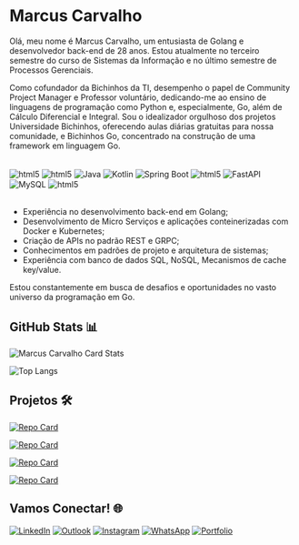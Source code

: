 # Marcus Carvalho

Olá, meu nome é Marcus Carvalho, um entusiasta de Golang e desenvolvedor back-end de 28 anos. Estou atualmente no terceiro semestre do curso de Sistemas da Informação e no último semestre de Processos Gerenciais.

Como cofundador da Bichinhos da TI, desempenho o papel de Community Project Manager e Professor voluntário, dedicando-me ao ensino de linguagens de programação como Python e, especialmente, Go, além de Cálculo Diferencial e Integral. Sou o idealizador orgulhoso dos projetos Universidade Bichinhos, oferecendo aulas diárias gratuitas para nossa comunidade, e Bichinhos Go, concentrado na construção de uma framework em linguagem Go.

<div style="display: inline block"><br/>
    <img align="center" alt="html5" src="https://img.shields.io/badge/Go-00ADD8?style=for-the-badge&logo=go&logoColor=white"/>   
    <img align="center" alt="html5" src="https://img.shields.io/badge/Python-3776AB?style=for-the-badge&logo=python&logoColor=white"/>
    <img align="center" alt="Java" src="https://img.shields.io/badge/Java-007396?style=for-the-badge&logo=java&logoColor=white"/>
    <img align="center" alt="Kotlin" src="https://img.shields.io/badge/Kotlin-0095D5?style=for-the-badge&logo=kotlin&logoColor=white"/>
    <img align="center" alt="Spring Boot" src="https://img.shields.io/badge/Spring_Boot-6DB33F?style=for-the-badge&logo=spring-boot&logoColor=white"/>
    <img align="center" alt="html5" src="https://img.shields.io/badge/Django-092E20?style=for-the-badge&logo=django&logoColor=white"/>
    <img align="center" alt="FastAPI" src="https://img.shields.io/badge/FastAPI-009688?style=for-the-badge&logo=fastapi&logoColor=white"/>
    <img align="center" alt="MySQL" src="https://img.shields.io/badge/MySQL-4479A1?style=for-the-badge&logo=mysql&logoColor=white"/>
    <img align="center" alt="html5" src="https://img.shields.io/badge/PostgreSQL-316192?style=for-the-badge&logo=postgresql&logoColor=white"/>
</div><br/>

- Experiência no desenvolvimento back-end em Golang;
- Desenvolvimento de Micro Serviços e aplicações conteinerizadas com Docker e Kubernetes;
- Criação de APIs no padrão REST e GRPC;
- Conhecimentos em padrões de projeto e arquitetura de sistemas;
- Experiência com banco de dados SQL, NoSQL, Mecanismos de cache key/value.

Estou constantemente em busca de desafios e oportunidades no vasto universo da programação em Go.

## GitHub Stats 📊
![Marcus Carvalho Card Stats](https://github-readme-stats.vercel.app/api?username=gatinhodev&show_icons=true&icon_color=fff&theme=tokyonight&hide_title=True)

![Top Langs](https://github-readme-stats.vercel.app/api/top-langs/?username=gatinhodev&theme=tokyonight)

## Projetos 🛠️

[![Repo Card](https://github-readme-stats.vercel.app/api/pin/?username=gatinhodev&repo=go-cli&theme=tokyonight&show_icons=true&icon_color=fff&title_color=FFFFFF&text_color=FFF)](https://github.com/gatinhodev/go-cli)

[![Repo Card](https://github-readme-stats.vercel.app/api/pin/?username=gatinhodev&repo=verifycat&theme=tokyonight&show_icons=true&icon_color=fff&title_color=FFFFFF&text_color=FFF)](https://github.com/gatinhodev/verifycat)
 
[![Repo Card](https://github-readme-stats.vercel.app/api/pin/?username=gatinhodev&repo=conversorTemperatura&theme=tokyonight&show_icons=true&icon_color=fff&title_color=FFFFFF&text_color=FFF)](https://github.com/gatinhodev/conversorTemperatura)

[![Repo Card](https://github-readme-stats.vercel.app/api/pin/?username=gatinhodev&repo=java_projects&theme=tokyonight&show_icons=true&icon_color=fff&title_color=FFFFFF&text_color=FFF)](https://github.com/gatinhodev/java_projects)

## Vamos Conectar! 🌐
[![LinkedIn](https://img.shields.io/badge/LinkedIn-0077B5?style=for-the-badge&logo=linkedin&logoColor=white)](https://www.linkedin.com/in/marcuscarvalhodev/)
[![Outlook](https://img.shields.io/badge/Microsoft_Outlook-0078D4?style=for-the-badge&logo=microsoft-outlook&logoColor=white)](dev.marcus@outlook.com)
[![Instagram](https://img.shields.io/badge/Instagram-E4405F?style=for-the-badge&hplogo=instagram&logoColor=white)](https://instagram.com/marcus_devbackend/)
[![WhatsApp](https://img.shields.io/badge/WhatsApp-25D366?style=for-the-badge&logo=whatsapp&logoColor=white)]((https://wa.me/+5584991596141/))
[![Portfolio](https://img.shields.io/badge/Blog-000000?style=for-the-badge&logo=site&logoColor=white)](https://www.marcuscarvalho.tech/)
